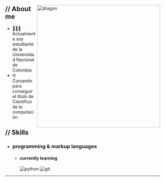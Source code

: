 <p align = center ><!-- Optional banner goes here--> </p>

<div>

<img align="right" width="400" alt="dragon" src="https://i.pinimg.com/originals/5f/29/30/5f293030b863a0c6f927959f7c57d3bc.jpg"/>

<h2> // About me </h2>

- 👨🏻‍🎓 Actualmente soy estudiante de la Universidad Nacional de Colombia
- 🤓 Cursando para conseguir el titulo de Cientifico de la computación


<h2>  // Skills  </h2>
  
- <h3> programming & markup languages </h3>
  
  
  - <h4> currently learning </h4>
      <img src = "https://img.shields.io/badge/Python-14354C?style=for-the-badge&logo=python&logoColor=white" alt = "python" />
    <img src = "https://img.shields.io/badge/git-%23F05033.svg?style=for-the-badge&logo=git&logoColor=white" alt = "git" />



<!---

--->

---


